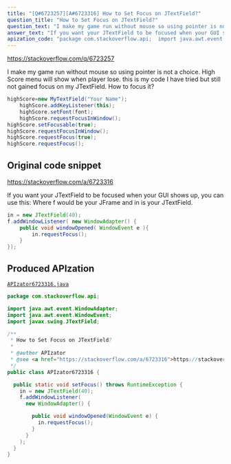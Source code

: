 ```yaml
---
title: "[Q#6723257][A#6723316] How to Set Focus on JTextField?"
question_title: "How to Set Focus on JTextField?"
question_text: "I make my game run without mouse so using pointer is not a choice. High Score menu will show when player lose. this is my code I have tried but still not gained focus on my JTextField. How to focus it?"
answer_text: "If you want your JTextField to be focused when your GUI shows up, you can use this: Where f would be your JFrame and in is your JTextField."
apization_code: "package com.stackoverflow.api;  import java.awt.event.WindowAdapter; import java.awt.event.WindowEvent; import javax.swing.JTextField;  /**  * How to Set Focus on JTextField?  *  * @author APIzator  * @see <a href=\"https://stackoverflow.com/a/6723316\">https://stackoverflow.com/a/6723316</a>  */ public class APIzator6723316 {    public static void setFocus() throws RuntimeException {     in = new JTextField(40);     f.addWindowListener(       new WindowAdapter() {          public void windowOpened(WindowEvent e) {           in.requestFocus();         }       }     );   } }"
---
```


https://stackoverflow.com/q/6723257

I make my game run without mouse so using pointer is not a choice. High Score menu will show when player lose.
this is my code
I have tried
but still not gained focus on my JTextField.
How to focus it?


```java
highScore=new MyTextField("Your Name");
    highScore.addKeyListener(this);
    highScore.setFont(font);
    highScore.requestFocusInWindow();
highScore.setFocusable(true);
highScore.requestFocusInWindow();
highScore.requestFocus(true);
highScore.requestFocus();
```


## Original code snippet

https://stackoverflow.com/a/6723316

If you want your JTextField to be focused when your GUI shows up, you can use this:
Where f would be your JFrame and in is your JTextField.

```java
in = new JTextField(40);
f.addWindowListener( new WindowAdapter() {
    public void windowOpened( WindowEvent e ){
        in.requestFocus();
    }
});
```

## Produced APIzation

[`APIzator6723316.java`](https://github.com/pasqualesalza/apization-temp-data/raw/master/apizations/java/APIzator6723316.java)

```java
package com.stackoverflow.api;

import java.awt.event.WindowAdapter;
import java.awt.event.WindowEvent;
import javax.swing.JTextField;

/**
 * How to Set Focus on JTextField?
 *
 * @author APIzator
 * @see <a href="https://stackoverflow.com/a/6723316">https://stackoverflow.com/a/6723316</a>
 */
public class APIzator6723316 {

  public static void setFocus() throws RuntimeException {
    in = new JTextField(40);
    f.addWindowListener(
      new WindowAdapter() {

        public void windowOpened(WindowEvent e) {
          in.requestFocus();
        }
      }
    );
  }
}

```